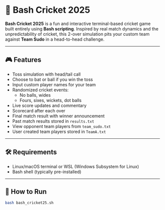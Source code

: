 # 🏏 Bash Cricket 2025

**Bash Cricket 2025** is a fun and interactive terminal-based cricket game built entirely using **Bash scripting**. Inspired by real match dynamics and the unpredictability of cricket, this 2-over simulation pits your custom team against **Team Sudo** in a head-to-head challenge.

---

## 🎮 Features

- Toss simulation with head/tail call  
- Choose to bat or ball if you win the toss  
- Input custom player names for your team  
- Randomized cricket events:
  - No balls, wides  
  - Fours, sixes, wickets, dot balls  
- Live score updates and commentary  
- Scorecard after each over
- Final match result with winner announcement  
- Past match results stored in `results.txt`  
- View opponent team players from `team_sudo.txt`
- User created team players stored in `TeamA.txt`

---

## 🛠 Requirements

- Linux/macOS terminal or WSL (Windows Subsystem for Linux)  
- Bash shell (typically pre-installed)

---

## 🚀 How to Run

```bash
bash bash_cricket25.sh
